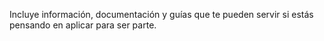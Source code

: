 Incluye información, documentación y guías que te pueden servir si estás pensando en aplicar para ser parte.
